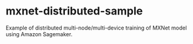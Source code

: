 # mxnet-distributed-sample
Example of distributed multi-node/multi-device training of MXNet model using Amazon Sagemaker. 
